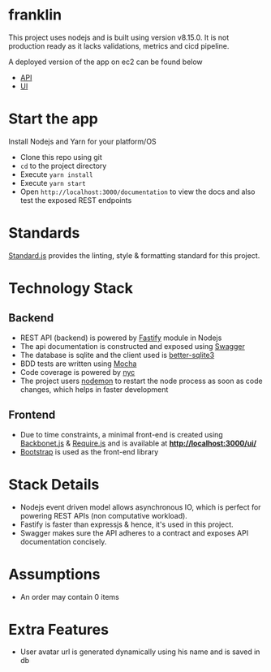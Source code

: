 # franklin

This project uses nodejs and is built using version v8.15.0.
It is not production ready as it lacks validations, metrics and cicd pipeline.

A deployed version of the app on ec2 can be found below 
- [API](http://ec2-34-227-18-204.compute-1.amazonaws.com:3000/documentation/static/index.html)
- [UI](http://ec2-34-227-18-204.compute-1.amazonaws.com:3000/)

# Start the app
Install Nodejs and Yarn for your platform/OS
- Clone this repo using git
- `cd` to the project directory
- Execute `yarn install`
- Execute `yarn start`
- Open `http://localhost:3000/documentation` to view the docs and also test the exposed REST endpoints

# Standards
[Standard.js](https://standardjs.com/) provides the linting, style & formatting standard for this project.

# Technology Stack
## Backend
- REST API (backend) is powered by [Fastify](https://www.fastify.io/) module in Nodejs
- The api documentation is constructed and exposed using [Swagger](https://swagger.io/)
- The database is sqlite and the client used is [better-sqlite3](https://github.com/JoshuaWise/better-sqlite3)
- BDD tests are written using [Mocha](https://mochajs.org/)
- Code coverage is powered by [nyc](https://github.com/istanbuljs/nyc)
- The project users [nodemon](https://nodemon.io/) to restart the node process as soon as code changes, which helps in faster development
## Frontend
- Due to time constraints, a minimal front-end is created using [Backbonet.js](https://backbonejs.org/) & [Require.js](https://requirejs.org/) and is available at [**http://localhost:3000/ui/**](http://localhost:3000/ui/)
- [Bootstrap](https://getbootstrap.com/) is used as the front-end library


# Stack Details
- Nodejs event driven model allows asynchronous IO, which is perfect for powering REST APIs (non computative workload).
- Fastify is faster than expressjs & hence, it's used in this project.
- Swagger makes sure the API adheres to a contract and exposes API documentation concisely.

# Assumptions
- An order may contain 0 items

# Extra Features
- User avatar url is generated dynamically using his name and is saved in db

